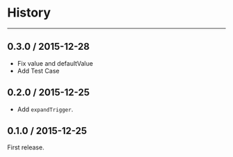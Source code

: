 # History

---

## 0.3.0 / 2015-12-28

- Fix value and defaultValue
- Add Test Case

## 0.2.0 / 2015-12-25

- Add `expandTrigger`.

## 0.1.0 / 2015-12-25

First release.
